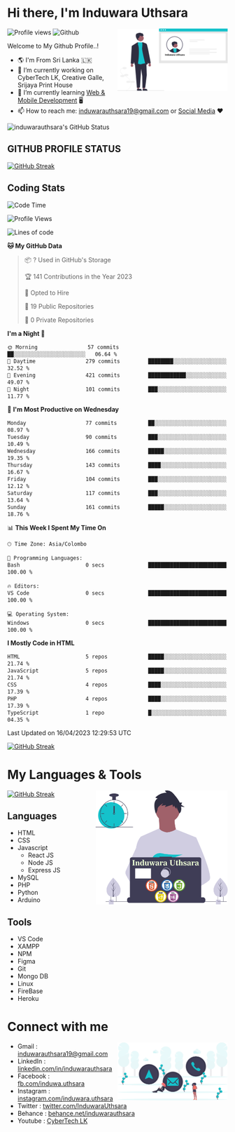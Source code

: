 # Hi there, I'm Induwara Uthsara
![Profile views](https://gpvc.arturio.dev/induwarauthsara)
![Github](https://img.shields.io/github/followers/induwarauthsara?label=Follow&style=social)
<img width="50%" align="right" alt="Induwara Uthsara's Profile" src="https://github.com/induwarauthsara/induwarauthsara/blob/main/images/profileInduwaraUthsara.svg" />

Welcome to My Github Profile..! 


- :earth_americas:	I'm From Sri Lanka :sri_lanka:
- 🔭 I’m currently working on CyberTech LK, Creative Galle, Srijaya Print House 
- 🌱 I’m currently learning [Web & Mobile Development](https://github.com/induwarauthsara/induwarauthsara/blob/main/README.md#my-languages--tools) :desktop_computer:
- 📫 How to reach me: [induwarauthsara19@gmail.com](mailto:induwarauthsara19@gmail.com) or [Social Media](https://github.com/induwarauthsara/induwarauthsara/blob/main/README.md#connect-with-me) :hearts:	

![induwarauthsara's GitHub Status](https://github-readme-stats.vercel.app/api?username=induwarauthsara&show_icons=true&theme=radical)


## GITHUB PROFILE STATUS
[![GitHub Streak](https://github-readme-streak-stats.herokuapp.com/?user=induwarauthsara&theme=dracula)](https://github.com/induwarauthsara)

## Coding Stats
<!--START_SECTION:waka-->
![Code Time](http://img.shields.io/badge/Code%20Time-107%20hrs%205%20mins-blue)

![Profile Views](http://img.shields.io/badge/Profile%20Views-340-blue)

![Lines of code](https://img.shields.io/badge/From%20Hello%20World%20I%27ve%20Written-989.3%20thousand%20lines%20of%20code-blue)

**🐱 My GitHub Data** 

> 📦 ? Used in GitHub's Storage 
 > 
> 🏆 141 Contributions in the Year 2023
 > 
> 💼 Opted to Hire
 > 
> 📜 19 Public Repositories 
 > 
> 🔑 0 Private Repositories 
 > 
**I'm a Night 🦉** 

```text
🌞 Morning                57 commits          ██░░░░░░░░░░░░░░░░░░░░░░░   06.64 % 
🌆 Daytime                279 commits         ████████░░░░░░░░░░░░░░░░░   32.52 % 
🌃 Evening                421 commits         ████████████░░░░░░░░░░░░░   49.07 % 
🌙 Night                  101 commits         ███░░░░░░░░░░░░░░░░░░░░░░   11.77 % 
```
📅 **I'm Most Productive on Wednesday** 

```text
Monday                   77 commits          ██░░░░░░░░░░░░░░░░░░░░░░░   08.97 % 
Tuesday                  90 commits          ███░░░░░░░░░░░░░░░░░░░░░░   10.49 % 
Wednesday                166 commits         █████░░░░░░░░░░░░░░░░░░░░   19.35 % 
Thursday                 143 commits         ████░░░░░░░░░░░░░░░░░░░░░   16.67 % 
Friday                   104 commits         ███░░░░░░░░░░░░░░░░░░░░░░   12.12 % 
Saturday                 117 commits         ███░░░░░░░░░░░░░░░░░░░░░░   13.64 % 
Sunday                   161 commits         █████░░░░░░░░░░░░░░░░░░░░   18.76 % 
```


📊 **This Week I Spent My Time On** 

```text
🕑︎ Time Zone: Asia/Colombo

💬 Programming Languages: 
Bash                     0 secs              █████████████████████████   100.00 % 

🔥 Editors: 
VS Code                  0 secs              █████████████████████████   100.00 % 

💻 Operating System: 
Windows                  0 secs              █████████████████████████   100.00 % 
```

**I Mostly Code in HTML** 

```text
HTML                     5 repos             █████░░░░░░░░░░░░░░░░░░░░   21.74 % 
JavaScript               5 repos             █████░░░░░░░░░░░░░░░░░░░░   21.74 % 
CSS                      4 repos             ████░░░░░░░░░░░░░░░░░░░░░   17.39 % 
PHP                      4 repos             ████░░░░░░░░░░░░░░░░░░░░░   17.39 % 
TypeScript               1 repo              █░░░░░░░░░░░░░░░░░░░░░░░░   04.35 % 
```




 Last Updated on 16/04/2023 12:29:53 UTC
<!--END_SECTION:waka-->
          

[![GitHub Streak](https://github-profile-trophy.vercel.app/?username=induwarauthsara&theme=juicyfresh)](https://github.com/induwarauthsara)


# My Languages & Tools
[![GitHub Streak](https://github-readme-stats.vercel.app/api/top-langs/?username=induwarauthsara)](https://github.com/induwarauthsara)
<img width="60%" align="right" alt="Induwara Uthsara's Programmer" src="https://github.com/induwarauthsara/induwarauthsara/blob/main/images/programmingInduwaraUthsara.svg" />

## Languages
* HTML
* CSS
* Javascript
  * React JS
  * Node JS
  * Express JS
* MySQL
* PHP
* Python
* Arduino

## Tools
* VS Code
* XAMPP
* NPM
* Figma
* Git
* Mongo DB
* Linux
* FireBase
* Heroku

# Connect with me
<img width="50%" align="right" alt="Induwara Uthsara's Contact Informations" src="https://github.com/induwarauthsara/induwarauthsara/blob/main/images/contactInduwaraUthsara.svg" />

- Gmail    : [induwarauthsara19@gmail.com](mailto:induwarauthsara19@gmail.com)
- LinkedIn : [linkedin.com/in/induwarauthsara](https://www.linkedin.com/in/induwarauthsara)
- Facebook : [fb.com/induwa.uthsara](https://web.facebook.com/induwa.uthsara/)
- Instagram : [instagram.com/induwara.uthsara](https://www.instagram.com/induwara.uthsara)
- Twitter : [twitter.com/InduwaraUthsara](https://twitter.com/InduwaraUthsara)
- Behance : [behance.net/induwarauthsara](https://www.behance.net/induwarauthsara)
- Youtube : [CyberTech LK](https://www.youtube.com/channel/UCWdK_TF8t8UA2uOmawuTKRg)
